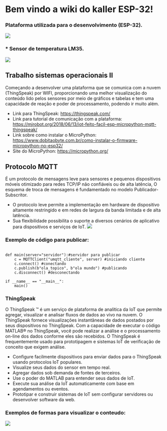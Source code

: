 # Bem vindo a wiki do kaller ESP-32!
### Plataforma utilizada para o desenvolvimento (ESP-32).
![](https://www.curtocircuito.com.br/pub/media/catalog/product/cache/ecd051e9670bd57df35c8f0b122d8aea/p/l/placa_doit_esp32_-_esp-wroom-32_-_wifi_bluetooth.jpg)
### * Sensor de temperatura LM35.
![](https://5.imimg.com/data5/VU/WA/MY-45609829/lm35-temperature-sensor-500x500.png)
## Trabalho sistemas operacionais II
   Começando a desenvolver uma plataforma que se comunica com a nuvem (ThingSpeak) por WIFI, proporcionando uma melhor visualização do conteúdo lido pelos sensores por meio de gráficos e tabelas e tem uma capacidade de reação e poder de processamento, podendo ir muito além.
* Link para ThingSpeak: https://thingspeak.com/
* Link para tutorial de comunicação com a plataforma: https://mjrobot.org/2018/06/13/iot-feito-facil-esp-micropython-mqtt-thingspeak/
* Link sobre como instalar o MicroPython: https://www.dobitaobyte.com.br/como-instalar-o-firmware-micropython-no-esp32/
* Site do MicroPython: https://micropython.org/ 

## Protocolo MQTT
   É um protocolo de mensagens leve para sensores e pequenos dispositivos móveis otimizado para redes TCP/IP não confiáveis ou de alta latência, O esquema de troca de mensagens é fundamentado no modelo Publicador-Subscritor.
   * O protocolo leve permite a implementação em hardware de dispositivo altamente restringido e em redes de largura da banda limitada e de alta latência.
   * Sua flexibilidade possibilita o suporte a diversos cenários de aplicativo para dispositivos e serviços de IoT.
   ![](https://www.electronicwings.com/public/images/user_images/images/NodeMCU/NodeMCU%20Basics%20using%20ESPlorer%20IDE/NodeMCU%20MQTT%20Client/MQTT%20Broker%20nw.png)
 ### Exemplo de código para publicar:
```from umqtt.simple import MQTTClient

def main(server="servidor"):#servidor para publicar
    c = MQTTClient("umqtt_cliente", server) #iniciando cliente
    c.connect() #conectando
    c.publish(b"ola_topico", b"ola mundo") #publicando
    c.disconnect() #desconectando

if __name__ == "__main__":
    main()
```




### ThingSpeak
  O ThingSpeak ™ é um serviço de plataforma de analítica da IoT que permite agregar, visualizar e analisar fluxos de dados ao vivo na nuvem. O ThingSpeak fornece visualizações instantâneas de dados postados por seus dispositivos no ThingSpeak. Com a capacidade de executar o código MATLAB® no ThingSpeak, você pode realizar a análise e o processamento on-line dos dados conforme eles são recebidos. O ThingSpeak é frequentemente usado para prototipagem e sistemas IoT de verificação de conceito que exigem análise.
  * Configure facilmente dispositivos para enviar dados para o ThingSpeak usando protocolos IoT populares.
  * Visualize seus dados do sensor em tempo real.
  * Agregar dados sob demanda de fontes de terceiros.
  * Use o poder do MATLAB para entender seus dados de IoT.
  * Execute sua análise da IoT automaticamente com base em agendamentos ou eventos.
  * Prototipar e construir sistemas de IoT sem configurar servidores ou desenvolver software da web.
### Exemplos de formas para visualizar o conteudo:
![](https://hackster.imgix.net/uploads/attachments/417896/screen_shot_2018-02-06_at_1_49_32_pm_BnPtYdUS9G.png?auto=compress%2Cformat&w=900&h=675&fit=min)








